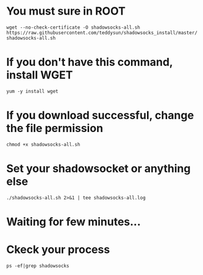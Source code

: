# You must sure in ROOT

```wget --no-check-certificate -O shadowsocks-all.sh https://raw.githubusercontent.com/teddysun/shadowsocks_install/master/shadowsocks-all.sh```

# If you don't have this command, install WGET

```yum -y install wget```

# If you download successful, change the file permission

```chmod +x shadowsocks-all.sh```

# Set your shadowsocket or anything else

```./shadowsocks-all.sh 2>&1 | tee shadowsocks-all.log```

# Waiting for few minutes...

# Ckeck your process

```ps -ef|grep shadowsocks```
